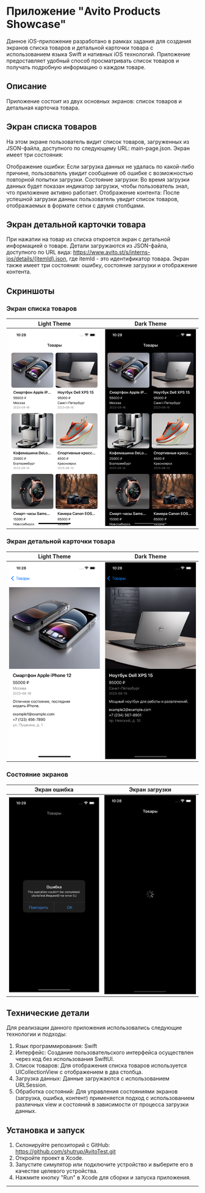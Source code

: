 # Приложение "Avito Products Showcase"

Данное iOS-приложение разработано в рамках задания для создания экранов списка товаров и детальной карточки товара с использованием языка Swift и нативных iOS технологий. Приложение предоставляет удобный способ просматривать список товаров и получать подробную информацию о каждом товаре.

## Описание

Приложение состоит из двух основных экранов: список товаров и детальная карточка товара.

## Экран списка товаров

На этом экране пользователь видит список товаров, загруженных из JSON-файла, доступного по следующему URL: main-page.json. Экран имеет три состояния:

Отображение ошибки: Если загрузка данных не удалась по какой-либо причине, пользователь увидит сообщение об ошибке с возможностью повторной попытки загрузки.
Состояние загрузки: Во время загрузки данных будет показан индикатор загрузки, чтобы пользователь знал, что приложение активно работает.
Отображение контента: После успешной загрузки данных пользователь увидит список товаров, отображаемых в формате сетки с двумя столбцами.

## Экран детальной карточки товара

При нажатии на товар из списка откроется экран с детальной информацией о товаре. Детали загружаются из JSON-файла, доступного по URL вида: https://www.avito.st/s/interns-ios/details/{itemId}.json, где itemId - это идентификатор товара. Экран также имеет три состояния: ошибку, состояние загрузки и отображение контента.

## Скриншоты

### Экран списка товаров

Light Theme            |  Dark Theme
:-------------------------:|:-------------------------:
![Light](AvitoTest/Screenshots/LightThema1.png)  |  ![Dark](AvitoTest/Screenshots/blackTheme1.png)

### Экран детальной карточки товара

Light Theme            |  Dark Theme
:-------------------------:|:-------------------------:
![Light](AvitoTest/Screenshots/LightThema2.png)  |  ![Dark](AvitoTest/Screenshots/blackThema2.png)

### Состояние экранов

Экран ошибка            |  Экран загрузки
:-------------------------:|:-------------------------:
![Light](AvitoTest/Screenshots/errorView.png)  |  ![Dark](AvitoTest/Screenshots/loading.png)

## Технические детали

Для реализации данного приложения использовались следующие технологии и подходы:

1. Язык программирования: Swift
2. Интерфейс: Создание пользовательского интерфейса осуществлен через код без использования SwiftUI.
3. Список товаров: Для отображения списка товаров используется UICollectionView с отображением в два столбца.
4. Загрузка данных: Данные загружаются с использованием URLSession.
5. Обработка состояний: Для управления состояниями экранов (загрузка, ошибка, контент) применяется подход с использованием различных view и состояний в зависимости от процесса загрузки данных.

## Установка и запуск

1. Склонируйте репозиторий с GitHub: https://github.com/shutrup/AvitoTest.git
2. Откройте проект в Xcode.
3. Запустите симулятор или подключите устройство и выберите его в качестве целевого устройства.
4. Нажмите кнопку "Run" в Xcode для сборки и запуска приложения.

---
